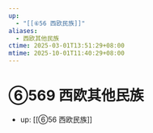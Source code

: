 ```yaml
---
up:
  - "[[⑥56 西欧民族]]"
aliases:
  - 西欧其他民族
ctime: 2025-03-01T13:51:29+08:00
mtime: 2025-10-01T11:40:29+08:00
---
```


# ⑥569 西欧其他民族

- up: [[⑥56 西欧民族]]
